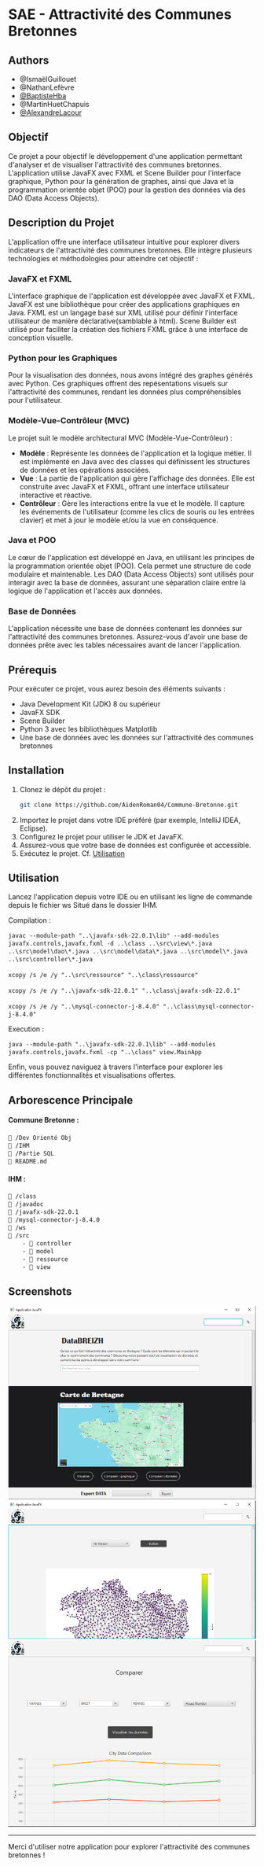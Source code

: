 # SAE - Attractivité des Communes Bretonnes

## Authors

- @IsmaëlGuillouet
- @NathanLefèvre
- [@BaptisteHba](https://github.com/BaptisteHba)
- @MartinHuetChapuis
- [@AlexandreLacour](https://github.com/AidenRoman04)

## Objectif

Ce projet a pour objectif le développement d'une application permettant d'analyser et de visualiser l'attractivité des communes bretonnes. L'application utilise JavaFX avec FXML et Scene Builder pour l'interface graphique, Python pour la génération de graphes, ainsi que Java et la programmation orientée objet (POO) pour la gestion des données via des DAO (Data Access Objects).

## Description du Projet

L'application offre une interface utilisateur intuitive pour explorer divers indicateurs de l'attractivité des communes bretonnes. Elle intègre plusieurs technologies et méthodologies pour atteindre cet objectif :

### JavaFX et FXML

L'interface graphique de l'application est développée avec JavaFX et FXML. JavaFX est une bibliothèque pour créer des applications graphiques en Java. FXML est un langage basé sur XML utilisé pour définir l'interface utilisateur de manière déclarative(samblable à html). Scene Builder est utilisé pour faciliter la création des fichiers FXML grâce à une interface de conception visuelle.

### Python pour les Graphiques

Pour la visualisation des données, nous avons intégré des graphes générés avec Python. Ces graphiques offrent des repésentations visuels sur l'attractivité des communes, rendant les données plus compréhensibles pour l'utilisateur.

### Modèle-Vue-Contrôleur (MVC)

Le projet suit le modèle architectural MVC (Modèle-Vue-Contrôleur) :

- **Modèle** : Représente les données de l'application et la logique métier. Il est implémenté en Java avec des classes qui définissent les structures de données et les opérations associées.
- **Vue** : La partie de l'application qui gère l'affichage des données. Elle est construite avec JavaFX et FXML, offrant une interface utilisateur interactive et réactive.
- **Contrôleur** : Gère les interactions entre la vue et le modèle. Il capture les événements de l'utilisateur (comme les clics de souris ou les entrées clavier) et met à jour le modèle et/ou la vue en conséquence.

### Java et POO

Le cœur de l'application est développé en Java, en utilisant les principes de la programmation orientée objet (POO). Cela permet une structure de code modulaire et maintenable. Les DAO (Data Access Objects) sont utilisés pour interagir avec la base de données, assurant une séparation claire entre la logique de l'application et l'accès aux données.

### Base de Données

L'application nécessite une base de données contenant les données sur l'attractivité des communes bretonnes. Assurez-vous d'avoir une base de données prête avec les tables nécessaires avant de lancer l'application.

## Prérequis

Pour exécuter ce projet, vous aurez besoin des éléments suivants :

- Java Development Kit (JDK) 8 ou supérieur
- JavaFX SDK
- Scene Builder
- Python 3 avec les bibliothèques Matplotlib
- Une base de données avec les données sur l'attractivité des communes bretonnes

## Installation

1. Clonez le dépôt du projet :
   ```bash
   git clone https://github.com/AidenRoman04/Commune-Bretonne.git
   ```
2. Importez le projet dans votre IDE préféré (par exemple, IntelliJ IDEA, Eclipse).
3. Configurez le projet pour utiliser le JDK et JavaFX.
4. Assurez-vous que votre base de données est configurée et accessible.
5. Exécutez le projet. Cf. [Utilisation](#Utilisation)

## Utilisation

Lancez l'application depuis votre IDE ou en utilisant les ligne de commande depuis le fichier ws Situé dans le dossier IHM.

Compilation :

    javac --module-path "..\javafx-sdk-22.0.1\lib" --add-modules javafx.controls,javafx.fxml -d ..\class ..\src\view\*.java ..\src\model\dao\*.java ..\src\model\data\*.java ..\src\model\*.java ..\src\controller\*.java

    xcopy /s /e /y "..\src\ressource" "..\class\ressource"

    xcopy /s /e /y "..\javafx-sdk-22.0.1" "..\class\javafx-sdk-22.0.1"

    xcopy /s /e /y "..\mysql-connector-j-8.4.0" "..\class\mysql-connector-j-8.4.0"

Execution :

    java --module-path "..\javafx-sdk-22.0.1\lib" --add-modules javafx.controls,javafx.fxml -cp "..\class" view.MainApp

Enfin, vous pouvez naviguez à travers l'interface pour explorer les différentes fonctionnalités et visualisations offertes.

## Arborescence Principale

#### Commune Bretonne :

    📁 /Dev Orienté Obj
    📁 /IHM
    📁 /Partie SQL
    📄 README.md

#### IHM :

    📁 /class
    📁 /javadoc
    📁 /javafx-sdk-22.0.1
    📁 /mysql-connector-j-8.4.0
    📁 /ws
    📁 /src
        - 📁 controller
        - 📁 model
        - 📁 ressource
        - 📁 view

## Screenshots

![App Screenshot](/screenshot/screen1.png)
![App Screenshot](/screenshot/screen2.png)
![App Screenshot](/screenshot/screen3.png)

---

Merci d'utiliser notre application pour explorer l'attractivité des communes bretonnes !
